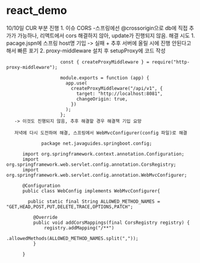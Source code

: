 # react_demo

10/10일
  CUR 부분 진행
    1. 이슈 CORS
      -스프링에선 @crossorigin으로 db에 직접 추가가 가능하나, 리액트에서 cors 해결하지 않아, update가 진행되지 않음.
      해결 시도
        1. pacage.jspn에 스프링 host명 기입 -> 실패 + 추후 서버에 올릴 시에 진행 안된다고 해서 빠른 포기
        2. proxy-middleware 설치 후 setupProxy에 코드 작성
          
                        const { createProxyMiddleware } = require("http-proxy-middleware");

                        module.exports = function (app) {
                          app.use(
                            createProxyMiddleware("/api/v1", {
                              target: "http://localhost:8081",
                              changeOrigin: true,
                            })
                          );
                        };
       -> 이것도 진행되지 않음, 추후 해결할 경우 해결책 기입 요망
       
       저녁에 다시 도전하여 해결, 스프링에서 WebMvcConfigurer(config 파일)로 해결
       
                 package net.javaguides.springboot.config;

          import org.springframework.context.annotation.Configuration;
          import org.springframework.web.servlet.config.annotation.CorsRegistry;
          import org.springframework.web.servlet.config.annotation.WebMvcConfigurer;

          @Configuration
          public class WebConfig implements WebMvcConfigurer{

            public static final String ALLOWED_METHOD_NAMES = "GET,HEAD,POST,PUT,DELETE,TRACE,OPTIONS,PATCH";

              @Override
              public void addCorsMappings(final CorsRegistry registry) {
                  registry.addMapping("/**")
                          .allowedMethods(ALLOWED_METHOD_NAMES.split(","));
              }

          }

